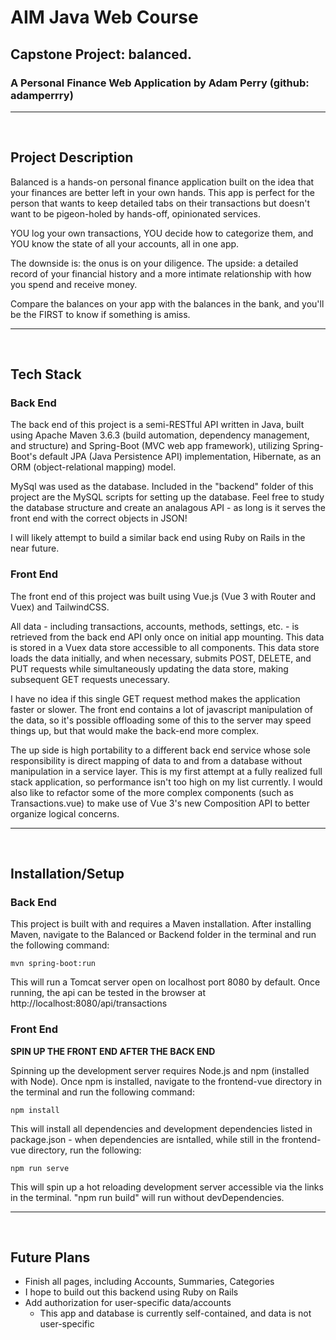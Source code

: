 # AIM Java Web Course

## Capstone Project: balanced.

### A Personal Finance Web Application by Adam Perry (github: adamperrry)

---

&nbsp;

## Project Description

Balanced is a hands-on personal finance application built on the idea that your finances are better left in your own hands. This app is perfect for the person that wants to keep detailed tabs on their transactions but doesn't want to be pigeon-holed by hands-off, opinionated services.

YOU log your own transactions, YOU decide how to categorize them, and YOU know the state of all your accounts, all in one app.

The downside is: the onus is on your diligence.
The upside: a detailed record of your financial history and a more intimate relationship with how you spend and receive money.

Compare the balances on your app with the balances in the bank, and
you'll be the FIRST to know if something is amiss.

---

&nbsp;

## Tech Stack

### **Back End**

The back end of this project is a semi-RESTful API written in Java, built using Apache Maven 3.6.3 (build automation, dependency management, and structure) and Spring-Boot (MVC web app framework), utilizing Spring-Boot's default JPA (Java Persistence API) implementation, Hibernate, as an ORM (object-relational mapping) model.

MySql was used as the database. Included in the "backend" folder of this project are the MySQL scripts for setting up the database. Feel free to study the database structure and create an analagous API - as long is it serves the front end with the correct objects in JSON!

I will likely attempt to build a similar back end using Ruby on Rails in the near future.

### **Front End**

The front end of this project was built using Vue.js (Vue 3 with Router and Vuex) and TailwindCSS.

All data - including transactions, accounts, methods, settings, etc. - is retrieved from the back end API only once on initial app mounting. This data is stored in a Vuex data store accessible to all components. This data store loads the data initially, and when necessary, submits POST, DELETE, and PUT requests while simultaneously updating the data store, making subsequent GET requests unecessary.

I have no idea if this single GET request method makes the application faster or slower. The front end contains a lot of javascript manipulation of the data, so it's possible offloading some of this to the server may speed things up, but that would make the back-end more complex.

The up side is high portability to a different back end service whose sole responsibility is direct mapping of data to and from a database without manipulation in a service layer. This is my first attempt at a fully realized full stack application, so performance isn't too high on my list currently. I would also like to refactor some of the more complex components (such as Transactions.vue) to make use of Vue 3's new Composition API to better organize logical concerns.

---

&nbsp;

## Installation/Setup

### **Back End**

This project is built with and requires a Maven installation. After installing Maven, navigate to the Balanced or Backend folder in the terminal and run the following command:

```
mvn spring-boot:run
```

This will run a Tomcat server open on localhost port 8080 by default. Once running, the api can be tested in the browser at http://localhost:8080/api/transactions

### **Front End**

**SPIN UP THE FRONT END AFTER THE BACK END**

Spinning up the development server requires Node.js and npm (installed with Node). Once npm is installed, navigate to the frontend-vue directory in the terminal and run the following command:

```
npm install
```

This will install all dependencies and development dependencies listed in package.json - when dependencies are isntalled, while still in the frontend-vue directory, run the following:

```
npm run serve
```

This will spin up a hot reloading development server accessible via the links in the terminal. "npm run build" will run without devDependencies.

---

&nbsp;

## Future Plans

- Finish all pages, including Accounts, Summaries, Categories
- I hope to build out this backend using Ruby on Rails
- Add authorization for user-specific data/accounts
  - This app and database is currently self-contained, and data is not user-specific
